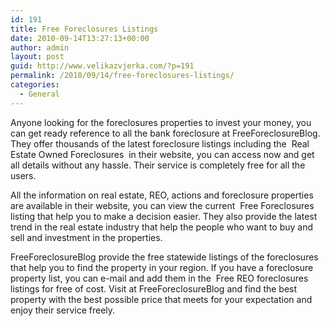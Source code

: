 ```yaml
---
id: 191
title: Free Foreclosures Listings
date: 2010-09-14T13:27:13+00:00
author: admin
layout: post
guid: http://www.velikazvjerka.com/?p=191
permalink: /2010/09/14/free-foreclosures-listings/
categories:
  - General
---
```

Anyone looking for the foreclosures properties to invest your money, you can get ready reference to all the bank foreclosure at FreeForeclosureBlog. They offer thousands of the latest foreclosure listings including the &nbsp;Real Estate Owned Foreclosures&nbsp; in their website, you can access now and get all details without any hassle. Their service is completely free for all the users.

All the information on real estate, REO, actions and foreclosure properties are available in their website, you can view the current &nbsp;Free Foreclosures&nbsp; listing that help you to make a decision easier. They also provide the latest trend in the real estate industry that help the people who want to buy and sell and investment in the properties.

FreeForeclosureBlog provide the free statewide listings of the foreclosures that help you to find the property in your region. If you have a foreclosure property list, you can e-mail and add them in the &nbsp;Free REO foreclosures&nbsp; listings for free of cost. Visit at FreeForeclosureBlog and find the best property with the best possible price that meets for your expectation and enjoy their service freely.